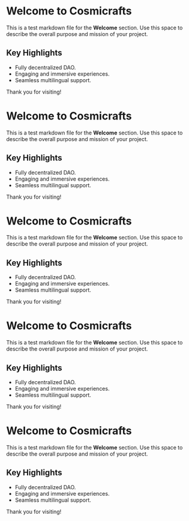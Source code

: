 # Welcome to Cosmicrafts

This is a test markdown file for the **Welcome** section. Use this space to describe the overall purpose and mission of your project.

## Key Highlights
- Fully decentralized DAO.
- Engaging and immersive experiences.
- Seamless multilingual support.

Thank you for visiting!

# Welcome to Cosmicrafts

This is a test markdown file for the **Welcome** section. Use this space to describe the overall purpose and mission of your project.

## Key Highlights
- Fully decentralized DAO.
- Engaging and immersive experiences.
- Seamless multilingual support.

Thank you for visiting!

# Welcome to Cosmicrafts

This is a test markdown file for the **Welcome** section. Use this space to describe the overall purpose and mission of your project.

## Key Highlights
- Fully decentralized DAO.
- Engaging and immersive experiences.
- Seamless multilingual support.

Thank you for visiting!

# Welcome to Cosmicrafts

This is a test markdown file for the **Welcome** section. Use this space to describe the overall purpose and mission of your project.

## Key Highlights
- Fully decentralized DAO.
- Engaging and immersive experiences.
- Seamless multilingual support.

Thank you for visiting!

# Welcome to Cosmicrafts

This is a test markdown file for the **Welcome** section. Use this space to describe the overall purpose and mission of your project.

## Key Highlights
- Fully decentralized DAO.
- Engaging and immersive experiences.
- Seamless multilingual support.

Thank you for visiting!
